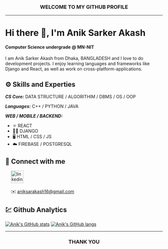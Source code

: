 <h3 align="center">WELCOME TO MY GITHUB PROFILE</h3>
<hr/>

# Hi there 👋, I'm Anik Sarker Akash
#### Computer Science undergrade @ MN-NIT

I am Anik Sarker Akash from Dhaka, BANGLADESH and I love to do development projects. I enjoy learning languages and frameworks like Django and React, as well as work on cross-platform-applications. 


## ⚙️ Skills and Experties

***CS Core:*** DATA STRUCTURE / ALGORITHIM / DBMS / OS / OOP

***Languages:*** C++ / PYTHON / JAVA

***WEB / MOBILE / BACKEND:***
* ⚛️ REACT
* 🧑‍💻 DJANGO
* 🖥️ HTML / CSS / JS
* ☁️ FIREBASE / POSTGRESQL


## 🤝 Connect with me

&emsp; [<img src='https://cdn.jsdelivr.net/npm/simple-icons@3.0.1/icons/linkedin.svg' alt='linkedin' height='40'>](https://www.linkedin.com/in/aniksarkerakash/)

&emsp; ✉️ aniksarakash16@gmail.com


## 💹 Github Analytics

[![Anik's GitHub stats](https://github-readme-stats.vercel.app/api?username=anikakash&layout=compact)]()
[![Anik's GitHub langs](https://github-readme-stats.vercel.app/api/top-langs/?username=anikakash&layout=compact&langs_count=8)]()

<hr/>

<h3 align="center">THANK YOU</h3>

